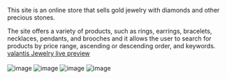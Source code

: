 This site is an online store that sells gold jewelry with diamonds and other precious stones.

The site offers a variety of products, such as rings, earrings, bracelets, necklaces, pendants, 
and brooches and it  allows the user to search for products by price range, ascending or descending order, and keywords.
[valantis Jewelry live preview](https://valantisjewelry.netlify.app/)
<br/>
<br/>
![image](https://github.com/GhadiElias21/ValantisJewelry/assets/92365477/6f75728a-d985-4537-9635-f5731014f5bb)
![image](https://github.com/GhadiElias21/ValantisJewelry/assets/92365477/066232cc-293e-418e-9eee-6c6d077f5191)
![image](https://github.com/GhadiElias21/ValantisJewelry/assets/92365477/7137cb18-369f-4370-a1e0-02423e5cb2b9)
![image](https://github.com/GhadiElias21/ValantisJewelry/assets/92365477/4dac239b-692a-473e-8dcd-7b3192426407)
